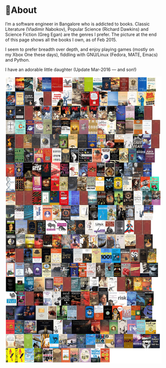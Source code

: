 # 🐧About

I’m a software engineer in Bangalore who is addicted to books. Classic
Literature (Vladimir Nabokov), Popular Science (Richard Dawkins) and Science
Fiction (Greg Egan) are the genres I prefer. The picture at the end of this
page shows all the books I own, as of Feb 2015.

I seem to prefer breadth over depth, and enjoy playing games (mostly on my Xbox
One these days), fiddling with GNU/Linux (Fedora, MATE, Emacs) and Python. 

I have an adorable little daughter (Update Mar-2016 — and son!)

![My Books](img/mybooks.png)

